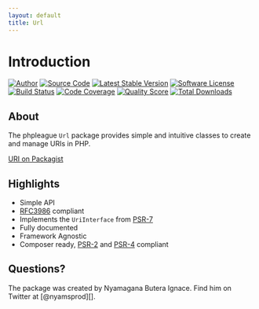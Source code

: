 ```yaml
---
layout: default
title: Url
---
```


# Introduction

[![Author](http://img.shields.io/badge/author-@nyamsprod-blue.svg?style=flat-square)](https://twitter.com/nyamsprod)
[![Source Code](http://img.shields.io/badge/source-league/url-blue.svg?style=flat-square)](https://github.com/thephpleague/url)
[![Latest Stable Version](https://img.shields.io/github/release/thephpleague/url.svg?style=flat-square)](https://packagist.org/packages/league/url)
[![Software License](https://img.shields.io/badge/license-MIT-brightgreen.svg?style=flat-square)](LICENSE.md)<br>
[![Build Status](https://img.shields.io/travis/thephpleague/url/master.svg?style=flat-square)](https://travis-ci.org/thephpleague/url)
[![Code Coverage](https://img.shields.io/scrutinizer/coverage/g/thephpleague/csv.svg?style=flat-square)](https://scrutinizer-ci.com/g/thephpleague/url/?branch=master)
[![Quality Score](https://img.shields.io/scrutinizer/g/thephpleague/url.svg?style=flat-square)](https://scrutinizer-ci.com/g/thephpleague/url)
[![Total Downloads](https://img.shields.io/packagist/dt/league/url.svg?style=flat-square)](https://packagist.org/packages/league/url)

## About

The phpleague `Url` package provides simple and intuitive classes to create and manage URIs in PHP.

[URI on Packagist](https://packagist.org/packages/league/uri)

Highlights
------

- Simple API
- [RFC3986][] compliant
- Implements the `UriInterface` from [PSR-7][]
- Fully documented
- Framework Agnostic
- Composer ready, [PSR-2][] and [PSR-4][] compliant

## Questions?

The package was created by Nyamagana Butera Ignace. Find him on Twitter at [@nyamsprod][].

[PSR-2]: http://www.php-fig.org/psr/psr-2/
[PSR-4]: http://www.php-fig.org/psr/psr-4/
[PSR-7]: http://www.php-fig.org/psr/psr-7/
[RFC3986]: http://tools.ietf.org/html/rfc3986
[nyamsprod]: https://twitter.com/nyamsprod